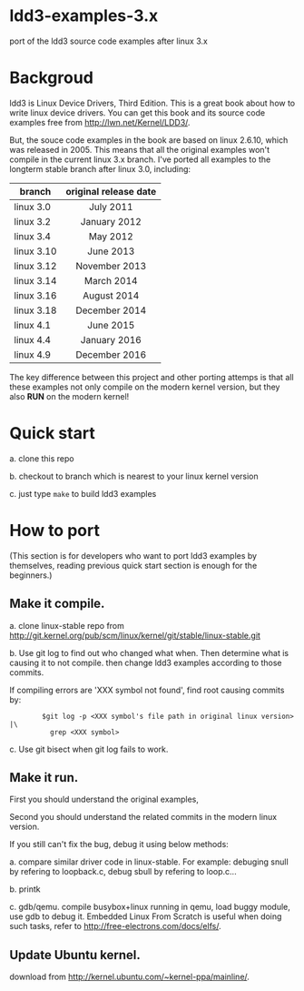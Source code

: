 ldd3-examples-3.x
=================

port of the ldd3 source code examples after linux 3.x

Backgroud
=================
ldd3 is Linux Device Drivers, Third Edition.
This is a great book about how to write linux device drivers.
You can get this book and its source code examples free
from http://lwn.net/Kernel/LDD3/.

But, the souce code examples in the book are based on linux 2.6.10,
which was released in 2005. This means that all the original examples 
won't compile in the current linux 3.x branch. I've ported all examples 
to the longterm stable branch after linux 3.0, including:

|branch          |original release date|
|----------------|:--------------------:|
|linux 3.0       |July 2011 |
|linux 3.2       |January 2012 |
|linux 3.4       |May 2012 |
|linux 3.10      |June 2013 |
|linux 3.12      |November 2013 |
|linux 3.14      |March 2014 |
|linux 3.16      |August 2014 |
|linux 3.18      |December 2014 |
|linux 4.1       |June 2015 |
|linux 4.4       |January 2016 |
|linux 4.9       |December 2016 |

The key difference between this project and other porting attemps is that
all these examples not only compile on the modern kernel version,
but they also **RUN** on the modern kernel!


Quick start
=================
a. clone this repo

b. checkout to branch which is nearest to your linux kernel version

c. just type ```make``` to build ldd3 examples


How to port
=================
(This section is for developers who want to port ldd3 examples by themselves,
reading previous quick start section is enough for the beginners.)

Make it compile.
-----------------
a. clone linux-stable repo from
    http://git.kernel.org/pub/scm/linux/kernel/git/stable/linux-stable.git

b. Use git log to find out who changed what when. Then determine what is causing 
   it to not compile. then change ldd3 examples according to those commits.

   If  compiling errors are 'XXX symbol not found', find root causing commits by:
```
        $git log -p <XXX symbol's file path in original linux version> |\
          grep <XXX symbol>
```

c. Use git bisect when git log fails to work.

Make it run.
-----------------
First you should understand the original examples,

Second you should understand the related commits in the modern linux version.

If you still can't fix the bug, debug it using below methods:

a. compare similar driver code in linux-stable.
   For example: debuging snull by refering to loopback.c,
       debug sbull by refering to loop.c...

b. printk

c. gdb/qemu.
   compile busybox+linux running in qemu, load buggy module, use gdb to debug it.
   Embedded Linux From Scratch is useful when doing such tasks, refer to
   http://free-electrons.com/docs/elfs/.

Update Ubuntu kernel.
-----------------
download from http://kernel.ubuntu.com/~kernel-ppa/mainline/.

